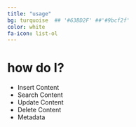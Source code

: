 ```yaml
---
title: "usage"
bg: turquoise  ## '#63BD2F' ##'#9bcf2f'
color: white
fa-icon: list-ol
---
```


# **how do I?** 

- Insert Content
- Search Content
- Update Content
- Delete Content
- Metadata